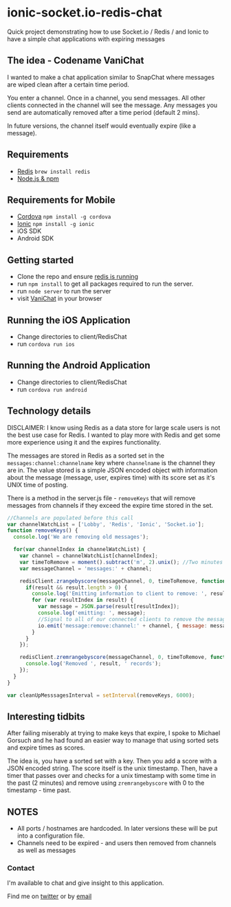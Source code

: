 ionic-socket.io-redis-chat
==========================

Quick project demonstrating how to use Socket.io / Redis / and Ionic to have a simple chat applications with expiring messages

## The idea - Codename VaniChat

I wanted to make a chat application similar to SnapChat where messages are wiped clean after a certain time period.

You enter a channel. Once in a channel, you send messages. All other clients connected in the channel will see the message. Any messages you send are automatically removed after a time period (default 2 mins).

In future versions, the channel itself would eventually expire (like a message).


## Requirements

* [Redis](http://redis.io) `brew install redis`
* [Node.js & npm](https://gist.github.com/isaacs/579814)

## Requirements for Mobile

* [Cordova](http://cordova.apache.org) `npm install -g cordova`
* [Ionic](http://ionicframework.com) `npm install -g ionic`
* iOS SDK
* Android SDK

## Getting started

* Clone the repo and ensure [redis is running](http://redis.io/topics/quickstart)
* run `npm install` to get all packages required to run the server.
* run `node server` to run the server
* visit [VaniChat](http://localhost:8080) in your browser

## Running the iOS Application

* Change directories to client/RedisChat
* run `cordova run ios`

## Running the Android Application

* Change directories to client/RedisChat
* run `cordova run android`

## Technology details

DISCLAIMER: I know using Redis as a data store for large scale users is not the best use case for Redis. I wanted to play more with Redis and get some more experience using it and the expires functionality.

The messages are stored in Redis as a sorted set in the `messages:channel:channelname` key where `channelname` is the channel they are in. The value stored is a simple JSON encoded object with information about the message (message, user, expires time) with its score set as it's UNIX time of posting.

There is a method in the server.js file - `removeKeys` that will remove messages from channels
if they exceed the expire time stored in the set.

``` js
//Channels are populated before this call
var channelWatchList = ['Lobby', 'Redis', 'Ionic', 'Socket.io'];
function removeKeys() {
  console.log('We are removing old messages');

  for(var channelIndex in channelWatchList) {
    var channel = channelWatchList[channelIndex];
    var timeToRemove = moment().subtract('m', 2).unix(); //Two minutes ago
    var messageChannel = 'messages:' + channel;

    redisClient.zrangebyscore(messageChannel, 0, timeToRemove, function(err, result) {
      if(result && result.length > 0) {
        console.log('Emitting information to client to remove: ', result);
        for (var resultIndex in result) {
          var message = JSON.parse(result[resultIndex]);
          console.log('emitting: ', message);
          //Signal to all of our connected clients to remove the message.
          io.emit('message:remove:channel:' + channel, { message: message, channel: channel });
        }
      }
    });

    redisClient.zremrangebyscore(messageChannel, 0, timeToRemove, function(err, result) {
      console.log('Removed ', result, ' records');
    });
  }
}

var cleanUpMesssagesInterval = setInterval(removeKeys, 6000);

```

## Interesting tidbits
After failing miserably at trying to make keys that expire, I spoke to Michael Gorsuch and he had found an easier way to manage that using sorted sets and expire times as scores.

The idea is, you have a sorted set with a key. Then you add a score with a JSON encoded string. The score itself is the unix timestamp. Then, have a timer that passes over and checks for a unix timestamp with some time in the past (2 minutes) and remove using `zremrangebyscore` with 0 to the timestamp - time past.

## NOTES

* All ports / hostnames are hardcoded. In later versions these will be put into a configuration file.
* Channels need to be expired - and users then removed from channels as well as messages


### Contact 

I'm available to chat and give insight to this application.

Find me on [twitter](http://twitter.com/jbavari) or by [email](mailto:jbavari@gmail.com)
